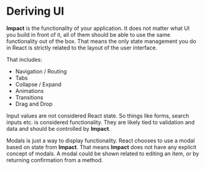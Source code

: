 # Deriving UI

**Impact** is the functionality of your application. It does not matter what UI you build in front of it, all of them should be able to use the same functionality out of the box. That means the only state management you do in React is strictly related to the layout of the user interface.

That includes:

- Navigation / Routing
- Tabs
- Collapse / Expand
- Animations
- Transitions
- Drag and Drop

Input values are not considered React state. So things like forms, search inputs etc. is considered functionality. They are likely tied to validation and data and should be controlled by **Impact**.

Modals is just a way to display functionality. React chooses to use a modal based on state from **Impact**. That means **Impact** does not have any explicit concept of modals. A modal could be shown related to editing an item, or by returning confirmation from a method.
